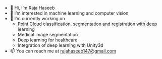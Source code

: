 - 👋 Hi, I’m Raja Haseeb
- 👀 I’m interested in machine learning and computer vision
- 🌱 I’m currently working on 
  - Point Cloud classification, segmentation and registration with deep learning
  - Medical image segmentation
  - Deep learning for healthcare
  - Integration of deep learning with Unity3d
- 📫 You can reach me at rajahaseeb147@gmail.com

<!---
rajahaseeb147/rajahaseeb147 is a ✨ special ✨ repository because its `README.md` (this file) appears on your GitHub profile.
You can click the Preview link to take a look at your changes.
--->
